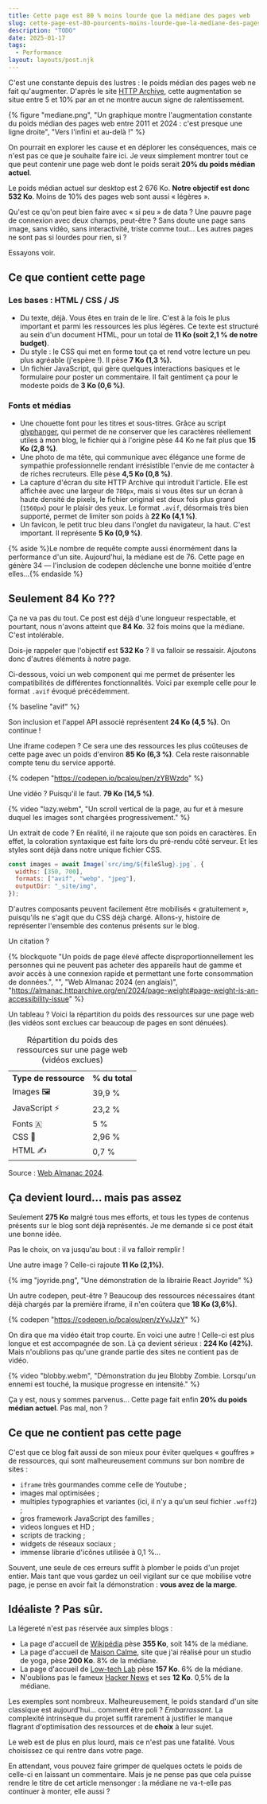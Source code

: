```yaml
---
title: Cette page est 80 % moins lourde que la médiane des pages web
slug: cette-page-est-80-pourcents-moins-lourde-que-la-mediane-des-pages-web
description: "TODO"
date: 2025-01-17
tags:
  - Performance
layout: layouts/post.njk
---
```


C'est une constante depuis des lustres : le poids médian des pages web ne fait qu'augmenter. D'après le site <a href="https://httparchive.org/reports/page-weight#bytesTotal">HTTP Archive</a>, cette augmentation se situe entre 5 et 10% par an et ne montre aucun signe de ralentissement.

{% figure
  "mediane.png",
  "Un graphique montre l'augmentation constante du poids médian des pages web entre 2011 et 2024 : c'est presque une ligne droite",
  "Vers l'infini et au-delà !"
%}

On pourrait en explorer les cause et en déplorer les conséquences, mais ce n'est pas ce que je souhaite faire ici. Je veux simplement montrer tout ce que peut contenir une page web dont le poids serait **20% du poids médian actuel**.

Le poids médian actuel sur desktop est 2 676 Ko. **Notre objectif est donc 532 Ko**. Moins de 10% des pages web sont aussi « légères ».

Qu'est ce qu'on peut bien faire avec « si peu » de data ? Une pauvre page de connexion avec deux champs, peut-être ? Sans doute une page sans image, sans vidéo, sans interactivité, triste comme tout... Les autres pages ne sont pas si lourdes pour rien, si ?

Essayons voir.

## Ce que contient cette page

### Les bases : HTML / CSS / JS

- Du texte, déjà. Vous êtes en train de le lire. C'est à la fois le plus important et parmi les ressources les plus légères. Ce texte est structuré au sein d'un document HTML, pour un total de **11 Ko (soit 2,1 % de notre budget)**.
- Du style : le CSS qui met en forme tout ça et rend votre lecture un peu plus agréable (j'espère !). Il pèse **7 Ko (1,3 %).**
- Un fichier JavaScript, qui gère quelques interactions basiques et le formulaire pour poster un commentaire. Il fait gentiment ça pour le modeste poids de **3 Ko (0,6 %)**.

### Fonts et médias

- Une chouette font pour les titres et sous-titres. Grâce au script [glyphanger](https://github.com/zachleat/glyphhanger), qui permet de ne conserver que les caractères réellement utiles à mon blog, le fichier qui à l'origine pèse 44 Ko ne fait plus que **15 Ko (2,8 %)**.
- Une photo de ma tête, qui communique avec élégance une forme de sympathie professionnelle rendant irrésistible l'envie de me contacter à de riches recruteurs. Elle pèse **4,5 Ko (0,8 %)**.
- La capture d'écran du site HTTP Archive qui introduit l'article. Elle est affichée avec une largeur de `780px`, mais si vous êtes sur un écran à haute densité de pixels, le fichier original est deux fois plus grand (`1560px`) pour le plaisir des yeux. Le format `.avif`, désormais très bien supporté, permet de limiter son poids à **22 Ko (4,1 %)**.
- Un favicon, le petit truc bleu dans l'onglet du navigateur, la haut. C'est important. Il représente **5 Ko (0,9 %)**.

{% aside %}Le nombre de requête compte aussi énormément dans la performance d'un site. Aujourd'hui, la médiane est de 76. Cette page en génère 34 — l'inclusion de codepen déclenche une bonne moitiée d'entre elles...{% endaside %}

## Seulement 84 Ko ???

Ça ne va pas du tout. Ce post est déjà d'une longueur respectable, et pourtant, nous n'avons atteint que **84 Ko**. 32 fois moins que la médiane. C'est intolérable.

Dois-je rappeler que l'objectif est **532 Ko** ? Il va falloir se ressaisir. Ajoutons donc d'autres éléments à notre page.

Ci-dessous, voici un web component qui me permet de présenter les compatibilités de différentes fonctionnalités. Voici par exemple celle pour le format `.avif` évoqué précédemment.

{% baseline "avif" %}

Son inclusion et l'appel API associé représentent **24 Ko (4,5 %)**. On continue !

Une iframe codepen ? Ce sera une des ressources les plus coûteuses de cette page avec un poids d'environ **85 Ko (6,3 %)**. Cela reste raisonnable compte tenu du service apporté.

{% codepen "https://codepen.io/bcalou/pen/zYBWzdo" %}

Une vidéo ? Puisqu'il le faut. **79 Ko (14,5 %)**.

{% video
  "lazy.webm",
  "Un scroll vertical de la page, au fur et à mesure duquel les images sont chargées progressivement."
%}

Un extrait de code ? En réalité, il ne rajoute que son poids en caractères. En effet, la coloration syntaxique est faite lors du pré-rendu côté serveur. Et les styles sont déjà dans notre unique fichier CSS.

```js
const images = await Image(`src/img/${fileSlug}.jpg`, {
  widths: [350, 700],
  formats: ["avif", "webp", "jpeg"],
  outputDir: "_site/img",
});
```

D'autres composants peuvent facilement être mobilisés « gratuitement », puisqu'ils ne s'agit que du CSS déjà chargé. Allons-y, histoire de représenter l'ensemble des contenus présents sur le blog.

Un citation ?

{% blockquote "Un poids de page élevé affecte disproportionnellement les personnes qui ne peuvent pas acheter des appareils haut de gamme et avoir accès à une connexion rapide et permettant une forte consommation de données.", "", "Web Almanac 2024 (en anglais)", "https://almanac.httparchive.org/en/2024/page-weight#page-weight-is-an-accessibility-issue" %}

Un tableau ? Voici la répartition du poids des ressources sur une page web (les vidéos sont exclues car beaucoup de pages en sont dénuées).

<table>
  <caption>Répartition du poids des ressources sur une page web (vidéos exclues)</caption>
  <tr>
    <th scope="col">Type de ressource</th>
    <th scope="col">% du total</th>
  </tr>
  <tr>
    <td>Images 🖼️</td>
    <td>39,9 %</td>
  </tr>
  <tr>
    <td>JavaScript ⚡</td>
    <td>23,2 %</td>
  </tr>
  <tr>
    <td>Fonts 🇦</td>
    <td>5 %</td>
  </tr>
  <tr>
    <td>CSS 💄</td>
    <td>2,96 %</td>
  </tr>
  <tr>
    <td>HTML ✍️</td>
    <td>0,7 %</td>
  </tr>
</table>

Source : [Web Almanac 2024](https://almanac.httparchive.org/en/2024/page-weight#content-type-and-file-formats).

## Ça devient lourd... mais pas assez

Seulement **275 Ko** malgré tous mes efforts, et tous les types de contenus présents sur le blog sont déjà représentés. Je me demande si ce post était une bonne idée.

Pas le choix, on va jusqu'au bout : il va falloir remplir !

Une autre image ? Celle-ci rajoute **11 Ko (2,1%)**.

{% img
  "joyride.png",
  "Une démonstration de la librairie React Joyride"
%}

Un autre codepen, peut-être ? Beaucoup des ressources nécessaires étant déjà chargés par la première iframe, il n'en coûtera que **18 Ko (3,6%)**.

{% codepen "https://codepen.io/bcalou/pen/zYvJJzY" %}

On dira que ma vidéo était trop courte. En voici une autre ! Celle-ci est plus longue et est accompagnée de son. Là ça devient sérieux : **224 Ko (42%)**. Mais n'oublions pas qu'une grande partie des sites ne contient pas de vidéo.

{% video
  "blobby.webm",
  "Démonstration du jeu Blobby Zombie. Lorsqu'un ennemi est touché, la musique progresse en intensité."
%}

Ça y est, nous y sommes parvenus... Cette page fait enfin **20% du poids médian actuel**. Pas mal, non ?

## Ce que ne contient pas cette page

C'est que ce blog fait aussi de son mieux pour éviter quelques « gouffres » de ressources, qui sont malheureusement communs sur bon nombre de sites :
- `iframe` très gourmandes comme celle de Youtube ;
- images mal optimisées ;
- multiples typographies et variantes (ici, il n'y a qu'un seul fichier `.woff2`) ;
- gros framework JavaScript des familles ;
- videos longues et HD ;
- scripts de tracking ;
- widgets de réseaux sociaux ;
- immense librarie d'icônes utilisée à 0,1 %...

Souvent, une seule de ces erreurs suffit à plomber le poids d'un projet entier. Mais tant que vous gardez un oeil vigilant sur ce que mobilise votre page, je pense en avoir fait la démonstration : **vous avez de la marge**.

## Idéaliste ? Pas sûr.

La légereté n'est pas réservée aux simples blogs :
- La page d'accueil de [Wikipédia](https://fr.wikipedia.org/wiki/Wikip%C3%A9dia:Accueil_principal) pèse **355 Ko**, soit 14% de la médiane.
- La page d'accueil de [Maison Calme](https://maisoncalme.fr/), site que j'ai réalisé pour un studio de yoga, pèse **200 Ko**. 8% de la médiane.
- La page d'accueil de [Low-tech Lab](https://lowtechlab.org/fr) pèse **157 Ko**. 6% de la médiane.
- N'oublions pas le fameux [Hacker News](https://news.ycombinator.com/news) et ses **12 Ko**. 0,5% de la médiane.

Les exemples sont nombreux. Malheureusement, le poids standard d'un site classique est aujourd'hui... comment être poli ? _Embarrassant_. La complexité intrinsèque du projet suffit rarement à justifier le manque flagrant d'optimisation des ressources et de **choix** à leur sujet.

Le web est de plus en plus lourd, mais ce n'est pas une fatalité. Vous choisissez ce qui rentre dans votre page.

En attendant, vous pouvez faire grimper de quelques octets le poids de celle-ci en laissant un commentaire. Mais je ne pense pas que cela puisse rendre le titre de cet article mensonger : la médiane ne va-t-elle pas continuer à monter, elle aussi ?